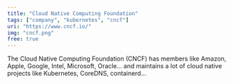 ```yaml
---
title: "Cloud Native Computing Foundation"
tags: ["company", "kubernetes", "cncf"]
uri: "https://www.cncf.io/"
img: "cncf.png"
free: true
---
```


The Cloud Native Computing Foundation (CNCF) has members like Amazon, Apple, Google, Intel, Microsoft, Oracle... and maintains a lot of cloud native projects like Kubernetes, CoreDNS, containerd...